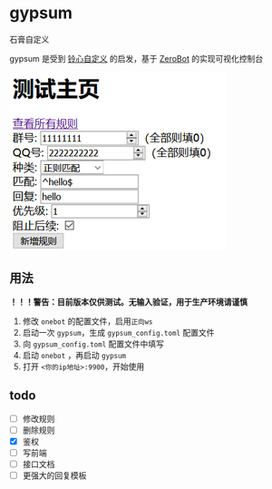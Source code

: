 # gypsum

石膏自定义

gypsum 是受到 [铃心自定义](https://gitee.com/Mepk/epk) 的启发，基于 [ZeroBot](https://github.com/wdvxdr1123/ZeroBot) 的实现可视化控制台

![预览图](./imgs/preview.png)

## 用法

**！！！警告：目前版本仅供测试。无输入验证，用于生产环境请谨慎**

1. 修改 `onebot` 的配置文件，启用`正向ws`
1. 启动一次 `gypsum`，生成 `gypsum_config.toml` 配置文件
1. 向 `gypsum_config.toml` 配置文件中填写
1. 启动 `onebot` ，再启动 `gypsum`
1. 打开 `<你的ip地址>:9900`，开始使用

## todo

- [ ] 修改规则
- [ ] 删除规则
- [x] 鉴权
- [ ] 写前端
- [ ] 接口文档
- [ ] 更强大的回复模板
